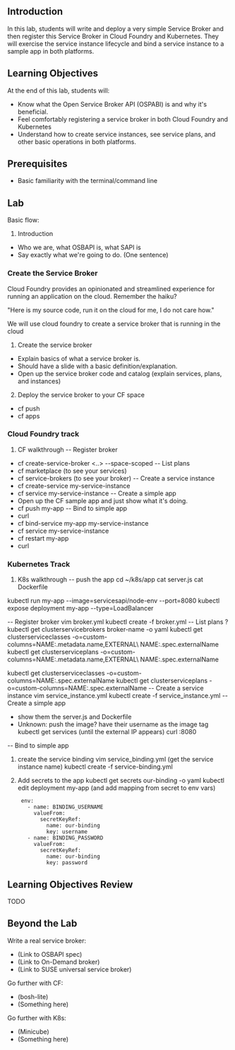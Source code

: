 ## Introduction

In this lab, students will write and deploy a very simple Service Broker and then register this Service Broker in Cloud Foundry and Kubernetes. 
They will exercise the service instance lifecycle and bind a service instance to a sample app in both platforms. 

## Learning Objectives
At the end of this lab, students will:

* Know what the Open Service Broker API (OSPABI) is and why it's beneficial.
* Feel comfortably registering a service broker in both Cloud Foundry and Kubernetes
* Understand how to create service instances, see service plans, and other basic operations in both platforms.

## Prerequisites

* Basic familiarity with the terminal/command line

## Lab

Basic flow:
1. Introduction
 - Who we are, what OSBAPI is, what SAPI is
 - Say exactly what we're going to do. (One sentence)

### Create the Service Broker

Cloud Foundry provides an opinionated and streamlined experience for running an application
on the cloud. Remember the haiku?

"Here is my source code,
run it on the cloud for me,
I do not care how."

We will use cloud foundry to create a service broker that is running in the cloud

1. Create the service broker
 - Explain basics of what a service broker is.
 - Should have a slide with a basic definition/explanation.
 - Open up the service broker code and catalog (explain services, plans, and instances)
2. Deploy the service broker to your CF space
 - cf push
 - cf apps

### Cloud Foundry track

1. CF walkthrough
-- Register broker
 - cf create-service-broker <..> --space-scoped
-- List plans
 - cf marketplace (to see your services)
 - cf service-brokers (to see your broker)
-- Create a service instance
 - cf create-service my-service-instance
 - cf service my-service-instance
-- Create a simple app
 - Open up the CF sample app and just show what it's doing.
 - cf push my-app
-- Bind to simple app
 - curl <app-address> 
 - cf bind-service my-app my-service-instance
 - cf service my-service-instance
 - cf restart my-app
 - curl <app-address>

### Kubernetes Track
1. K8s walkthrough
-- push the app
cd ~/k8s/app
cat server.js
cat Dockerfile

kubectl run my-app --image=servicesapi/node-env --port=8080
kubectl expose deployment my-app --type=LoadBalancer

-- Register broker
vim broker.yml
kubectl create -f broker.yml
-- List plans ?
kubectl get clusterservicebrokers broker-name -o yaml
kubectl get clusterserviceclasses -o=custom-columns=NAME:.metadata.name,EXTERNAL\ NAME:.spec.externalName
kubectl get clusterserviceplans -o=custom-columns=NAME:.metadata.name,EXTERNAL\ NAME:.spec.externalName

kubectl get clusterserviceclasses -o=custom-columns=NAME:.spec.externalName
kubectl get clusterserviceplans -o=custom-columns=NAME:.spec.externalName
-- Create a service instance
vim service_instance.yml
kubectl create -f service_instance.yml
-- Create a simple app
- show them the server.js and Dockerfile
- Unknown: push the image? have their username as the image tag
kubectl get services (until the external IP appears)
curl <external IP>:8080

-- Bind to simple app
1. create the service binding
vim service_binding.yml (get the service instance name)
kubectl create -f service-binding.yml
2. Add secrets to the app
kubectl get secrets our-binding -o yaml
kubectl edit deployment my-app (and add mapping from secret to env vars) 

        env:
          - name: BINDING_USERNAME
            valueFrom:
              secretKeyRef:
                name: our-binding
                key: username
          - name: BINDING_PASSWORD
            valueFrom:
              secretKeyRef:
                name: our-binding
                key: password
## Learning Objectives Review

TODO

## Beyond the Lab

Write a real service broker:
* (Link to OSBAPI spec)
* (Link to On-Demand broker)
* (Link to SUSE universal service broker)

Go further with CF:
* (bosh-lite)
* (Something here)

Go further with K8s:
* (Minicube)
* (Something here)
